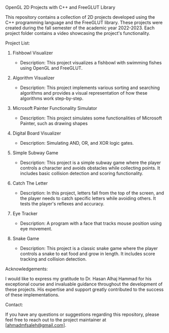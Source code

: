 OpenGL 2D Projects with C++ and FreeGLUT Library

This repository contains a collection of 2D projects developed using the C++ programming language and the FreeGLUT library. These projects were created during the fall semester of the academic year 2022-2023. Each project folder contains a video showcasing the project's functionality.

Project List:

1. Fishbowl Visualizer
   - Description: This project visualizes a fishbowl with swimming fishes using OpenGL and FreeGLUT.

2. Algorithm Visualizer
   - Description: This project implements various sorting and searching algorithms and provides a visual representation of how these algorithms work step-by-step.

3. Microsoft Painter Functionality Simulator
   - Description: This project simulates some functionalities of Microsoft Painter, such as drawing shapes

4. Digital Board Visualizer
   - Description: Simulating AND, OR, and XOR logic gates.

5. Simple Subway Game
   - Description: This project is a simple subway game where the player controls a character and avoids obstacles while collecting points. It includes basic collision detection and scoring functionality.

6. Catch The Letter
   - Description: In this project, letters fall from the top of the screen, and the player needs to catch specific letters while avoiding others. It tests the player's reflexes and accuracy.

7. Eye Tracker
   - Description: A program with a face that tracks mouse position using eye movement.
8. Snake Game
   - Description: This project is a classic snake game where the player controls a snake to eat food and grow in length. It includes score tracking and collision detection.

Acknowledgements:

I would like to express my gratitude to Dr. Hasan Alhaj Hammad for his exceptional course and invaluable guidance throughout the development of these projects. His expertise and support greatly contributed to the success of these implementations.


Contact:

If you have any questions or suggestions regarding this repository, please feel free to reach out to the project maintainer at [ahmadmfsaleh@gmail.com].
